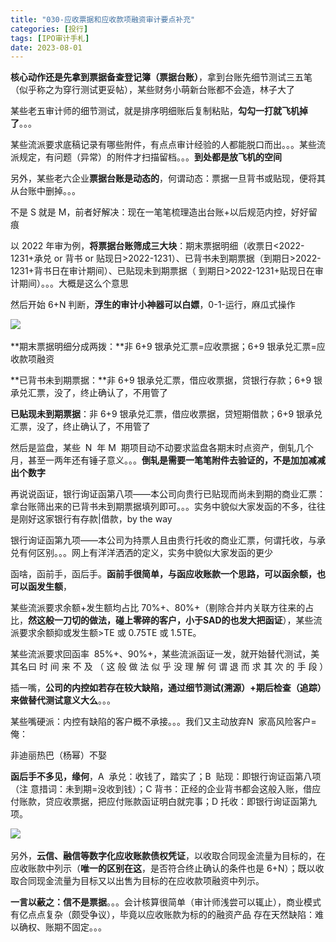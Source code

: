 ```yaml
---
title: "030-应收票据和应收款项融资审计要点补充"
categories: [投行]
tags: [IPO审计手札]
date: 2023-08-01
---
```

**核心动作还是先拿到票据备查登记簿（票据台账）**，拿到台账先细节测试三五笔（似乎称之为穿行测试更妥帖），某些财务小萌新台账都不会造，林子大了

某些老五审计师的细节测试，就是排序明细账后复制粘贴，**勾勾一打就飞机掉了**。。。

某些流派要求底稿记录有哪些附件，有点点审计经验的人都能脱口而出。。。某些流派规定，有问题（异常）的附件才扫描留档。。。**到处都是放飞机的空间**

另外，某些老六企业**票据台账是动态的**，何谓动态：票据一旦背书或贴现，便将其从台账中删掉。。。

不是 S 就是 M，前者好解决：现在一笔笔梳理造出台账+以后规范内控，好好留痕

以 2022 年审为例，**将票据台账筛成三大块**：期末票据明细（收票日<2022-1231+承兑 or 背书 or 贴现日>2022-1231）、已背书未到期票据（到期日>2022-1231+背书日在审计期间）、已贴现未到期票据（ 到期日>2022-1231+贴现日在审计期间）。。。大概是这么个意思

然后开始 6+N 判断，**浮生的审计小神器可以白嫖**，0-1-运行，麻瓜式操作

![](https://cdn.staticaly.com/gh/richffan/img@main/obsidian/IPO/030-应收票据和应收款项融资审计要点补充_1.webp) 

**期末票据明细分成两拨：**非 6+9 银承兑汇票=应收票据；6+9 银承兑汇票=应收款项融资

**已背书未到期票据：**非 6+9 银承兑汇票，借应收票据，贷银行存款；6+9 银承兑汇票，没了，终止确认了，不用管了

**已贴现未到期票据**：非 6+9 银承兑汇票，借应收票据，贷短期借款；6+9 银承兑汇票，没了，终止确认了，不用管了

然后是监盘，某些  N  年 M  期项目动不动要求监盘各期末时点资产，倒轧几个月，甚至一两年还有锤子意义。。。**倒轧是需要一笔笔附件去验证的，不是加加减减出个数字**

再说说函证，银行询证函第八项——本公司向贵行已贴现而尚未到期的商业汇票：拿台账筛出来的已背书未到期票据填列即可。。。实务中貌似大家发函的不多，往往是刚好这家银行有存款|借款，by the way

银行询证函第九项——本公司为持票人且由贵行托收的商业汇票，何谓托收，与承兑有何区别。。。网上有洋洋洒洒的定义，实务中貌似大家发函的更少

函啥，函前手，函后手。**函前手很简单，与函应收账款一个思路，可以函余额，也可以函发生额**，

某些流派要求余额+发生额均占比 70%+、80%+（剔除合并内关联方往来的占比，**然这般一刀切的做法，碰上零碎的客户，小于SAD的也发大把函证**），某些流派要求余额抑或发生额>TE 或 0.75TE 或 1.5TE。

某些流派要求回函率  85%+、90%+，某些流派函证一发，就开始替代测试，美其名曰 时 间 来 不 及 （ 这 般 做 法 似 乎 没 理 解 何 谓 退 而 求 其 次 的 手 段 ）

插一嘴，**公司的内控如若存在较大缺陷，通过细节测试(溯源）+期后检查（追踪）来做替代测试意义大么**。。。

某些嘴硬派：内控有缺陷的客户概不承接。。。我们又主动放弃N  家高风险客户=俺：

非迪丽热巴（杨幂）不娶

**函后手不多见，缘何**，A  承兑：收钱了，踏实了；B  贴现：即银行询证函第八项（注 意措词：未到期=没收到钱）；C 背书：正经的企业背书都会这般入账，借应付账款，贷应收票据，把应付账款函证明白就完事；D 托收：即银行询证函第九项。

![](https://cdn.staticaly.com/gh/richffan/img@main/obsidian/IPO/030-应收票据和应收款项融资审计要点补充_2.webp) 

另外，**云信、融信等数字化应收账款债权凭证**，以收取合同现金流量为目标的，在应收账款中列示（**唯一的区别在这**，是否符合终止确认的条件也是 6+N）；既以收取合同现金流量为目标又以出售为目标的在应收款项融资中列示。

**一言以蔽之：信不是票据**。。。会计核算很简单（审计师浅尝可以辄止），商业模式有亿点点复杂（颇受争议），毕竟以应收账款为标的的融资产品 存在天然缺陷：难以确权、账期不固定。。。